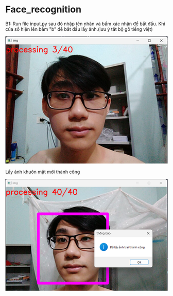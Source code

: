 # Face_recognition

B1: Run file input.py sau đó nhập tên nhãn và bấm xác nhận để bắt đầu. 
    Khi của sổ hiện lên bấm "b" để bắt đầu lấy ảnh.(lưu ý tắt bộ gõ tiếng việt)

<img src="https://github.com/Nguyenchitrai62/Face_recognition/blob/main/image/anh1.png" alt="anh1" width="600">

Lấy ảnh khuôn mặt mới thành công

<img src="https://github.com/Nguyenchitrai62/Face_recognition/blob/main/image/anh2.png" alt="anh2" width="600">

